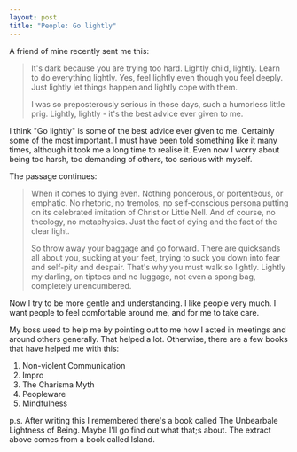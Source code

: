 ```yaml
---
layout: post
title: "People: Go lightly"
---
```


A friend of mine recently sent me this:

> It's dark because you are trying too hard.
Lightly child, lightly. Learn to do everything lightly.
Yes, feel lightly even though you feel deeply.
Just lightly let things happen and lightly cope with them.
>
> I was so preposterously serious in those days, such a humorless little prig.
Lightly, lightly - it's the best advice ever given to me.

I think "Go lightly" is some of the best advice ever given to me.
Certainly some of the most important. I must have been told something
like it many times, although it took me a long time to realise it.
Even now I worry about being too harsh, too demanding of others,
too serious with myself.

The passage continues:

> When it comes to dying even. Nothing ponderous, or portenteous, or emphatic.
No rhetoric, no tremolos, no self-conscious persona putting on its celebrated
imitation of Christ or Little Nell.
And of course, no theology, no metaphysics.
Just the fact of dying and the fact of the clear light.
>
> So throw away your baggage and go forward.
There are quicksands all about you, sucking at your feet, trying to suck
you down into fear and self-pity and despair.
That's why you must walk so lightly.
Lightly my darling, on tiptoes and no luggage, not even a spong bag,
completely unencumbered.

Now I try to be more gentle and understanding. I like people very much.
I want people to feel comfortable around me, and for me to take care.

My boss used to help me by pointing out to me how I acted in meetings and
around others generally. That helped a lot. Otherwise, there are a few books
that have helped me with this:
1. Non-violent Communication
2. Impro
3. The Charisma Myth
4. Peopleware
5. Mindfulness

p.s. After writing this I remembered there's a book called The Unbearbale Lightness
of Being. Maybe I'll go find out what that;s about. The extract above comes from a
book called Island.
